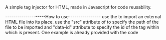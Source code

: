 A simple tag injector for HTML, made in Javascript for code reusability.

--------------------How to use----------------
use the <tag-import> to import an external HTML file into its place.
use the "src" attribute of <iag-import> to specify the path of the file to be imported and "data-id" attribute to specify the id of the tag
within which <tag-import> is present.
One example is already provided with the code